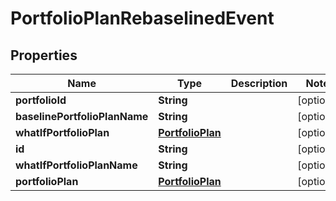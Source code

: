 
# PortfolioPlanRebaselinedEvent

## Properties
Name | Type | Description | Notes
------------ | ------------- | ------------- | -------------
**portfolioId** | **String** |  |  [optional]
**baselinePortfolioPlanName** | **String** |  |  [optional]
**whatIfPortfolioPlan** | [**PortfolioPlan**](PortfolioPlan.md) |  |  [optional]
**id** | **String** |  |  [optional]
**whatIfPortfolioPlanName** | **String** |  |  [optional]
**portfolioPlan** | [**PortfolioPlan**](PortfolioPlan.md) |  |  [optional]



